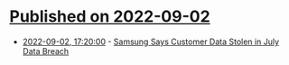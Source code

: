 # [Published on 2022-09-02](index.md)

* [2022-09-02, 17:20:00](https://yro.slashdot.org/story/22/09/02/173222/samsung-says-customer-data-stolen-in-july-data-breach?utm_source=rss1.0mainlinkanon&utm_medium=feed) - [Samsung Says Customer Data Stolen in July Data Breach](https://yro.slashdot.org/story/22/09/02/173222/samsung-says-customer-data-stolen-in-july-data-breach?utm_source=rss1.0mainlinkanon&utm_medium=feed)
